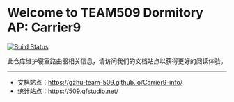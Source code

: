 # Welcome to TEAM509 Dormitory AP: Carrier9

[![Build Status](https://travis-ci.com/gzhu-team-509/dorm-access-point.svg?branch=master)](https://travis-ci.com/gzhu-team-509/dorm-access-point)

此仓库维护寝室路由器相关信息，请访问我们的文档站点以获得更好的阅读体验。

---

- 文档站点：<https://gzhu-team-509.github.io/Carrier9-info/>
- 统计站点：<https://509.qfstudio.net/>

